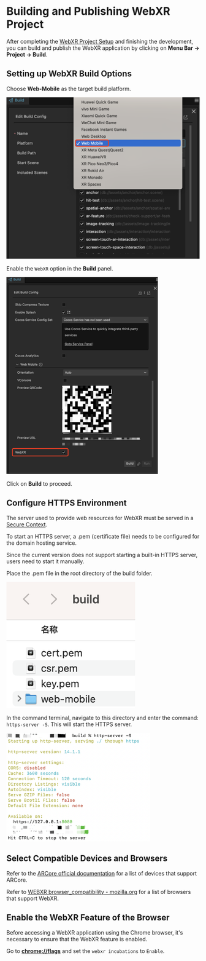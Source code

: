 # Building and Publishing WebXR Project

After completing the [WebXR Project Setup](webxr-proj-deploy.md) and finishing the development, you can build and publish the WebXR application by clicking on **Menu Bar -> Project -> Build**.

## Setting up WebXR Build Options

Choose **Web-Mobile** as the target build platform.

<img src="./webxr-proj-pub/select-web-mobile.png" style="zoom:50%;" />

Enable the `WebXR` option in the **Build** panel.

<img src="./webxr-proj-pub/enable-webxr.png" style="zoom:50%;" />

Click on **Build** to proceed.

## Configure HTTPS Environment

The server used to provide web resources for WebXR must be served in a [Secure Context](https://developer.mozilla.org/en-US/docs/Web/Security/Secure_Contexts).

To start an HTTPS server, a .pem (certificate file) needs to be configured for the domain hosting service.

Since the current version does not support starting a built-in HTTPS server, users need to start it manually.

Place the .pem file in the root directory of the build folder.

![webxr-proj-pub/https-license.png](webxr-proj-pub/https-license.png)

In the command terminal, navigate to this directory and enter the command: `https-server -S`. This will start the HTTPS server.

<img src="./webxr-proj-pub/start-https-server.png" style="zoom:50%;" />

## Select Compatible Devices and Browsers

Refer to the  [ARCore official documentation](https://developers.google.com/ar/devices) for a list of devices that support ARCore.

Refer to [WEBXR browser_compatibility - mozilla.org]((https://developer.mozilla.org/en-US/docs/Web/API/WebXR_Device_API#browser_compatibility)
) for a list of browsers that support WebXR.

## Enable the WebXR Feature of the Browser

Before accessing a WebXR application using the Chrome browser, it's necessary to ensure that the WebXR feature is enabled.

Go to **[chrome://flags](chrome://flags)**  and set the `webxr incubations` to `Enable`.

